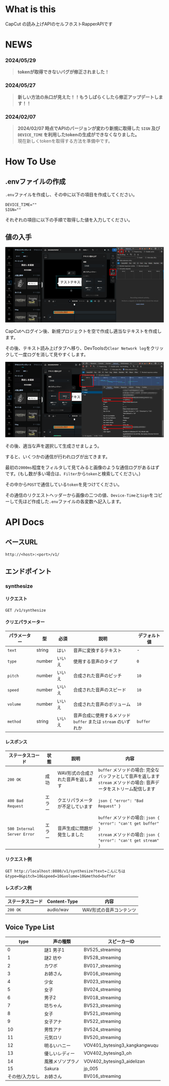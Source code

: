 # What is this
CapCut の読み上げAPIのセルフホストRapperAPIです

# NEWS
### 2024/05/29
> **tokenが取得できないバグが修正されました！**

### 2024/05/27
> **新しい方法の糸口が見えた！！もうしばらくしたら修正アップデートします！！**

### 2024/02/07
> **2024/02/07 時点でAPIのバージョンが変わり新規に取得した `SIGN` 及び `DEVICE_TIME` を利用したtokenの生成ができなくなりました。** <br>
現在新しくtokenを取得する方法を準備中です。

# How To Use
## .envファイルの作成
`.env`ファイルを作成し、その中に以下の項目を作成してください。
```
DEVICE_TIME=""
SIGN=""
```
それぞれの項目に以下の手順で取得した値を入力してください。

## 値の入手
![1](/images/1.png)

CapCutへログイン後、新規プロジェクトを空で作成し適当なテキストを作成します。

その後、テキスト読み上げタブへ移り、DevToolsの`Clear Network log`をクリックして一度ログを消して見やすくします。

![2](/images/2.png)

その後、適当な声を選択して生成させましょう。

すると、いくつかの通信が行われログが出てきます。

最初の`2000ms`程度をフィルタして見てみると画像のような通信ログがあるはずです。(もし数が多い場合は、`Filter`から`token`と検索してください。)

その中から`POST`で通信している`token`を見つけてください。

その通信のリクエストヘッダーから画像の二つの値、`Device-Time`と`Sign`をコピーして先ほど作成した`.env`ファイルの各変数へ記入します。

# API Docs
## ベースURL
```
http://<host>:<port>/v1/
```
## エンドポイント
### synthesize
#### リクエスト
```
GET /v1/synthesize
```
#### クリエパラメーター
| パラメーター | 型 | 必須 | 説明 | デフォルト値 |
|--------------|----|------|------|--------------|
| `text`   | string | はい | 音声に変換するテキスト | - |
| `type`   | number | いいえ | 使用する音声のタイプ | `0` |
| `pitch`  | number | いいえ | 合成された音声のピッチ | `10` |
| `speed`  | number | いいえ | 合成された音声のスピード | `10` |
| `volume` | number | いいえ | 合成された音声のボリューム | `10` |
| `method` | string | いいえ | 音声合成に使用するメソッド<br>`buffer` または `stream` のいずれか | `buffer` |

#### レスポンス
| ステータスコード | 状態 | 説明 | 内容 |
|------------------|------|------|------|
| `200 OK` | 成功 | WAV形式の合成された音声を返します | `buffer` メソッドの場合: 完全なバッファとして音声を返します<br>`stream` メソッドの場合: 音声データをストリーム配信します |
| `400 Bad Request` | エラー | クエリパラメータが不足しています | ```json { "error": "Bad Request" } ``` |
| `500 Internal Server Error` | エラー | 音声生成に問題が発生しました | `buffer` メソッドの場合: ```json { "error": "can't get buffer" } ``` <br>`stream` メソッドの場合: ```json { "error": "can't get stream" } ``` |

#### リクエスト例
```http
GET http://localhost:8080/v1/synthesize?text=こんにちは&type=0&pitch=10&speed=10&volume=10&method=buffer
```

#### レスポンス例
| ステータスコード | Content-Type | 内容 |
|------------------|--------------|------|
| `200 OK` | audio/wav | WAV形式の音声コンテンツ |

## Voice Type List
| type | 声の種類          | スピーカーID            |
|------|------------------|-------------------------|
| 0    | 謎1 男子1        | BV525_streaming         |
| 1    | 謎2 坊や          | BV528_streaming         |
| 2    | カワボ            | BV017_streaming         |
| 3    | お姉さん          | BV016_streaming         |
| 4    | 少女              | BV023_streaming         |
| 5    | 女子              | BV024_streaming         |
| 6    | 男子2             | BV018_streaming         |
| 7    | 坊ちゃん          | BV523_streaming         |
| 8    | 女子              | BV521_streaming         |
| 9    | 女子アナ          | BV522_streaming         |
| 10   | 男性アナ          | BV524_streaming         |
| 11   | 元気ロリ          | BV520_streaming         |
| 12   | 明るいハニー      | VOV401_bytesing3_kangkangwuqu |
| 13   | 優しいレディー    | VOV402_bytesing3_oh     |
| 14   | 風雅メゾソプラノ  | VOV402_bytesing3_aidelizan |
| 15   | Sakura            | jp_005                  |
| その他/入力なし | お姉さん         | BV016_streaming |
